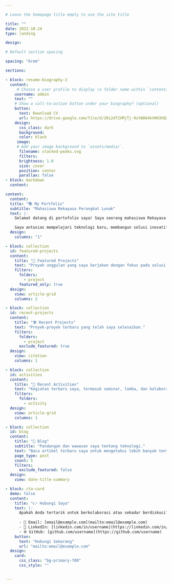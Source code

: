 ```yaml
---

# Leave the homepage title empty to use the site title

title: ""
date: 2022-10-24
type: landing

design:

# Default section spacing

spacing: "6rem"

sections:

- block: resume-biography-3
  content:
     # Choose a user profile to display (a folder name within `content/authors/`)
    username: admin
    text: ""
    # Show a call-to-action button under your biography? (optional)
    button:
      text: Download CV
      url: https://drive.google.com/file/d/1Ri2df2VMjTj-9ztWO64kVHH3XQX4b4kp/view?usp=sharing
    design:
      css_class: dark
      background:
      color: black
     image:
     # Add your image background to `assets/media/`.
      filename: stacked-peaks.svg
      filters:
      brightness: 1.0
      size: cover
      position: center
      parallax: false
- block: markdown
  content:

content:
  content:
  title: "📚 My Portfolio"
  subtitle: "Mahasiswa Rekayasa Perangkat Lunak"
  text: |-
    Selamat datang di portofolio saya! Saya seorang mahasiswa Rekayasa Perangkat Lunak di ITESA Muhammadiyah. Saya memiliki minat mendalam dalam pengembangan perangkat lunak, web development, dan teknologi informasi.

    Saya antusias mempelajari teknologi baru, membangun solusi inovatif, dan berkolaborasi dalam proyek berdampak positif. Jangan ragu untuk menghubungi saya untuk diskusi atau peluang kerja sama! 😊
  design:
    columns: "1"

- block: collection
  id: featured-projects
  content:
    title: "🎯 Featured Projects"
    text: "Proyek unggulan yang saya kerjakan dengan fokus pada solusi kreatif dan inovatif."
    filters:
      folders:
        - project
      featured_only: true
  design:
    view: article-grid
    columns: 2

- block: collection
  id: recent-projects
  content:
    title: "🛠 Recent Projects"
    text: "Proyek-proyek terbaru yang telah saya selesaikan."
    filters:
      folders:
        - project
      exclude_featured: true
  design:
    view: citation
    columns: 1

- block: collection
  id: activities
  content:
    title: "📅 Recent Activities"
    text: "Kegiatan terbaru saya, termasuk seminar, lomba, dan kolaborasi."
    filters:
      folders:
        - activity
  design:
    view: article-grid
    columns: 1

- block: collection
  id: blog
  content:
    title: "📝 Blog"
    subtitle: "Pandangan dan wawasan saya tentang teknologi."
    text: "Baca artikel terbaru saya untuk mengetahui lebih banyak tentang pengalaman, tutorial, dan cerita menarik di dunia teknologi."
    page_type: post
    count: 5
    filters:
      exclude_featured: false
  design:
    view: date-title-summary

- block: cta-card
  demo: false
  content:
    title: "👉 Hubungi Saya"
    text: |-
      Apakah Anda tertarik untuk berkolaborasi atau sekadar berdiskusi? Hubungi saya melalui:
      
      - 📧 Email: [email@example.com](mailto:email@example.com)
      - 💼 LinkedIn: [linkedin.com/in/username](https://linkedin.com/in/username)
      - 🌐 GitHub: [github.com/username](https://github.com/username)
    button:
      text: "Hubungi Sekarang"
      url: "mailto:email@example.com"
  design:
    card:
      css_class: "bg-primary-700"
      css_style: ""


---
```

